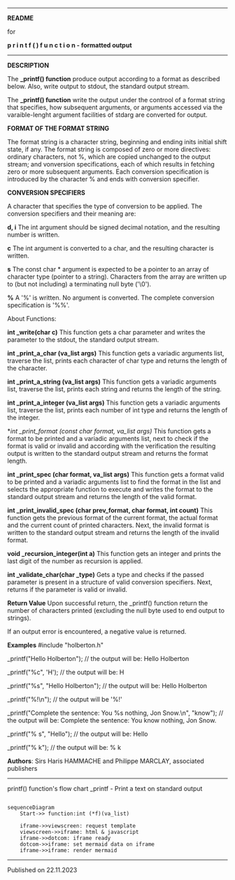 ____________________________________________________________________________
**README**

for

**p r i n t f  ( )  f u n c t i o n  -  formatted output**
____________________________________________________________________________


**DESCRIPTION**

The **_printf() function** produce output according to a format as described below. Also, write output to stdout, the standard output stream.

The **_printf() function** write the output under the controol of a format string that specifies, how subsequent arguments, or arguments accessed via the varaible-lenght argument facilities of stdarg are converted for output.

**FORMAT OF THE FORMAT STRING**

The format string is a character string, beginning and ending inits initial shift state, if any. The format string is composed of zero or more directives: ordinary characters, not %, which are copied unchanged to the output stream; and vonversion specifications, each of which results in fetching zero or more subsequent arguments. Each conversion specification is introduced by the character % and ends with conversion specifier.

**CONVERSION SPECIFIERS**

A character that specifies the type of conversion to be applied. The conversion specifiers and their meaning are:

**d, i**
The int argument should be signed decimal notation, and the resulting number is written.

**c**
The int argument is converted to a char, and the resulting character is written.

**s**
The const char * argument is expected to be a pointer to an array of character type (pointer to a string). Characters from the array are written up to (but not including) a terminating null byte ('\0').

**%**
A '%' is written. No argument is converted. The complete conversion specification is '%%'.

About Functions:

**int _write(char c)**
This function gets a char parameter and writes the parameter to the stdout, the standard output stream.

**int _print_a_char (va_list args)**
This function gets a variadic arguments list, traverse the list, prints each character of char type and returns the length of the character.

**int _print_a_string (va_list args)**
This function gets a variadic arguments list, traverse the list, prints each string and returns the length of the string.

**int _print_a_integer (va_list args)**
This function gets a variadic arguments list, traverse the list, prints each number of int type and returns the length of the integer.

**int _print_format (const char *format, va_list args)**
This function gets a format to be printed and a variadic arguments list, next to check if the format is valid or invalid and according with the verification the resulting output is written to the standard output stream and returns the format length.

**int _print_spec (char format, va_list args)**
This function gets a format valid to be printed and a variadic arguments list to find the format in the list and selects the appropriate function to execute and writes the format to the standard output stream and returns the length of the valid format.

**int _print_invalid_spec (char prev_format, char format, int count)**
This function gets the previous format of the current format, the actual format and the current count of printed characters. Next, the invalid format is written to the standard output stream and returns the length of the invalid format.

**void _recursion_integer(int a)**
This function gets an integer and prints the last digit of the number as recursion is applied.

**int _validate_char(char _type)**
Gets a type and checks if the passed parameter is present in a structure of valid conversion specifiers. Next, returns if the parameter is valid or invalid.

**Return Value**
Upon successful return, the _printf() function return the number of characters printed (excluding the null byte used to end output to strings).

If an output error is encountered, a negative value is returned.

**Examples**
#include "holberton.h"

_printf("Hello Holberton"); // the output will be: Hello Holberton

_printf("%c", 'H'); // the output will be: H

_printf("%s", "Hello Holberton"); // the output will be: Hello Holberton

_printf("%!\n"); // the output will be '%!'

_printf("Complete the sentence: You %s nothing, Jon Snow.\n", "know"); // the output will be: Complete the sentence: You know nothing, Jon Snow.

_printf("% s", "Hello"); // the output will be: Hello

_printf("% k"); // the output will be: % k

**Authors**: Sirs Haris HAMMACHE and Philippe MARCLAY, associated publishers



---------------------------------------------------------------------------------
printf() function's flow chart
_printf - Print a text on standard output


```mermaid

sequenceDiagram
    Start->> function:int (*f)(va_list)

    iframe->>viewscreen: request template
    viewscreen->>iframe: html & javascript
    iframe->>dotcom: iframe ready
    dotcom->>iframe: set mermaid data on iframe
    iframe->>iframe: render mermaid
```
---------------------------------------------------------------------------------------
Published on 22.11.2023